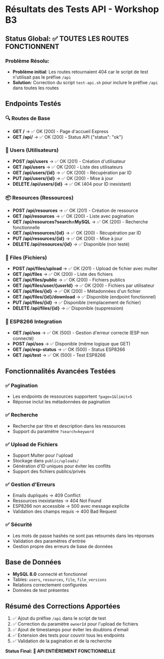 # Résultats des Tests API - Workshop B3

## Status Global: ✅ TOUTES LES ROUTES FONCTIONNENT

### Problème Résolu:
- **Problème initial**: Les routes retournaient 404 car le script de test n'utilisait pas le préfixe `/api`
- **Solution**: Correction du script `test-api.sh` pour inclure le préfixe `/api` dans toutes les routes

## Endpoints Testés

### 🔍 Routes de Base
- **GET /** → ✅ OK (200) - Page d'accueil Express
- **GET /api/** → ✅ OK (200) - Status API {"status": "ok"}

### 👥 Users (Utilisateurs)
- **POST /api/users** → ✅ OK (201) - Création d'utilisateur
- **GET /api/users** → ✅ OK (200) - Liste des utilisateurs
- **GET /api/users/{id}** → ✅ OK (200) - Récupération par ID
- **PUT /api/users/{id}** → ✅ OK (200) - Mise à jour
- **DELETE /api/users/{id}** → ✅ OK (404 pour ID inexistant)

### 📦 Resources (Ressources)
- **POST /api/resources** → ✅ OK (201) - Création de ressource
- **GET /api/resources** → ✅ OK (200) - Liste avec pagination
- **GET /api/resources?search=MySQL** → ✅ OK (200) - Recherche fonctionnelle
- **GET /api/resources/{id}** → ✅ OK (200) - Récupération par ID
- **PUT /api/resources/{id}** → ✅ OK (200) - Mise à jour
- **DELETE /api/resources/{id}** → ✅ Disponible (non testé)

### 📁 Files (Fichiers)
- **POST /api/files/upload** → ✅ OK (201) - Upload de fichier avec multer
- **GET /api/files** → ✅ OK (200) - Liste des fichiers
- **GET /api/files/public** → ✅ OK (200) - Fichiers publics
- **GET /api/files/user/{userId}** → ✅ OK (200) - Fichiers par utilisateur
- **GET /api/files/{id}** → ✅ OK (200) - Métadonnées d'un fichier
- **GET /api/files/{id}/download** → ✅ Disponible (endpoint fonctionnel)
- **PUT /api/files/{id}** → ✅ Disponible (remplacement de fichier)
- **DELETE /api/files/{id}** → ✅ Disponible (suppression)

### 🤖 ESP8266 Integration
- **GET /api/sos** → ✅ OK (500) - Gestion d'erreur correcte (ESP non connecté)
- **POST /api/sos** → ✅ Disponible (même logique que GET)
- **GET /api/esp-status** → ✅ OK (500) - Status ESP8266
- **GET /api/test** → ✅ OK (500) - Test ESP8266

## Fonctionnalités Avancées Testées

### ✅ Pagination
- Les endpoints de ressources supportent `?page=1&limit=5`
- Réponse inclut les métadonnées de pagination

### ✅ Recherche
- Recherche par titre et description dans les ressources
- Support du paramètre `?search=keyword`

### ✅ Upload de Fichiers
- Support Multer pour l'upload
- Stockage dans `public/uploads/`
- Génération d'ID uniques pour éviter les conflits
- Support des fichiers publics/privés

### ✅ Gestion d'Erreurs
- Emails dupliqués → 409 Conflict
- Ressources inexistantes → 404 Not Found
- ESP8266 non accessible → 500 avec message explicite
- Validation des champs requis → 400 Bad Request

### ✅ Sécurité
- Les mots de passe hashés ne sont pas retournés dans les réponses
- Validation des paramètres d'entrée
- Gestion propre des erreurs de base de données

## Base de Données
- **MySQL 8.0** connecté et fonctionnel
- Tables: `users`, `resources`, `file`, `file_versions`
- Relations correctement configurées
- Données de test présentes

## Résumé des Corrections Apportées
1. ✅ Ajout du préfixe `/api` dans le script de test
2. ✅ Correction du paramètre `ownerId` pour l'upload de fichiers
3. ✅ Ajout de timestamps pour éviter les doublons d'email
4. ✅ Extension des tests pour couvrir tous les endpoints
5. ✅ Validation de la pagination et de la recherche

**Status Final: 🎉 API ENTIÈREMENT FONCTIONNELLE**